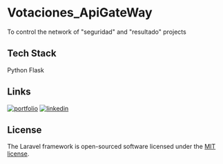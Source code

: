 # Votaciones_ApiGateWay
To control the network of "seguridad" and "resultado" projects

## Tech Stack
Python
Flask

## Links

[![portfolio](https://img.shields.io/badge/my_portfolio-000?style=for-the-badge&logo=ko-fi&logoColor=white)](https://angelprz8a.github.io/Portafolio/)
[![linkedin](https://img.shields.io/badge/linkedin-0A66C2?style=for-the-badge&logo=linkedin&logoColor=white)](https://www.linkedin.com/in/angelprz8a/)

## License

The Laravel framework is open-sourced software licensed under the [MIT license](https://opensource.org/licenses/MIT).

